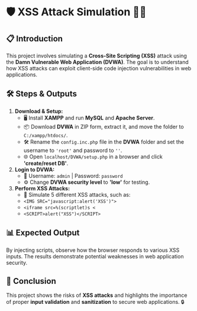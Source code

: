 <h1>🛡️ XSS Attack Simulation 🕵️‍♂️</h1>

<h2>📋 Introduction</h2>
<p>This project involves simulating a <strong>Cross-Site Scripting (XSS)</strong> attack using the <strong>Damn Vulnerable Web Application (DVWA)</strong>. The goal is to understand how XSS attacks can exploit client-side code injection vulnerabilities in web applications.</p>

<h2>🛠️ Steps & Outputs</h2>
<ol>
    <li><strong>Download & Setup:</strong>
        <ul>
            <li>🖥️ Install <strong>XAMPP</strong> and run <strong>MySQL</strong> and <strong>Apache Server</strong>.</li>
            <li>📦 Download <strong>DVWA</strong> in ZIP form, extract it, and move the folder to <code>C:/xampp/htdocs/</code>.</li>
            <li>🛠️ Rename the <code>config.inc.php</code> file in the <strong>DVWA</strong> folder and set the username to <code>'root'</code> and password to <code>''</code>.</li>
            <li>🌐 Open <code>localhost/DVWA/setup.php</code> in a browser and click <strong>'create/reset DB'</strong>.</li>
        </ul>
    </li>
    <li><strong>Login to DVWA:</strong>
        <ul>
            <li>🔑 Username: <code>admin</code> | Password: <code>password</code></li>
            <li>⚙️ Change <strong>DVWA security level</strong> to <strong>'low'</strong> for testing.</li>
        </ul>
    </li>
    <li><strong>Perform XSS Attacks:</strong>
        <ul>
            <li>🚨 Simulate 5 different XSS attacks, such as:</li>
            <li><code>&lt;IMG SRC="javascript:alert('XSS')"&gt;</code></li>
            <li><code>&lt;iframe src=%(scriptlet)s &lt;</code></li>
            <li><code>&lt;SCRIPT&gt;alert("XSS")&lt;/SCRIPT&gt;</code></li>
        </ul>
    </li>
</ol>

<h2>📊 Expected Output</h2>
<p>By injecting scripts, observe how the browser responds to various XSS inputs. The results demonstrate potential weaknesses in web application security.</p>

<h2>🧠 Conclusion</h2>
<p>This project shows the risks of <strong>XSS attacks</strong> and highlights the importance of proper <strong>input validation</strong> and <strong>sanitization</strong> to secure web applications. 🔒</p>
